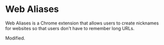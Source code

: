 # Web Aliases

Web Aliases is a Chrome extension that allows users to create nicknames for websites so that users don't have to remember long URLs.

Modified.